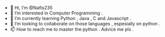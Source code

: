 - 👋 Hi, I’m @Nafis235
- 👀 I’m interested in Computer Programming .
- 🌱 I’m currently learning Python , Java , C and Javascript .
- 💞️ I’m looking to collaborate on those languages , espesially on python .
- 📫 How to reach me to master the python . Advice me pls . 

<!---
Nafis235/Nafis235 is a ✨ special ✨ repository because its `README.md` (this file) appears on your GitHub profile.
You can click the Preview link to take a look at your changes.
--->
